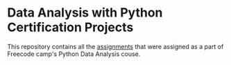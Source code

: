 # Data Analysis with Python Certification Projects

This repository contains all the [assignments](https://www.freecodecamp.org/learn/data-analysis-with-python/data-analysis-with-python-projects/mean-variance-standard-deviation-calculator) that were assigned as a part of Freecode camp's Python Data Analysis couse.